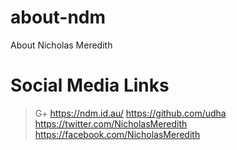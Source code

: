 # about-ndm
About Nicholas Meredith

# Social Media Links
> G+ https://ndm.id.au/
> https://github.com/udha
> https://twitter.com/NicholasMeredith
> https://facebook.com/NicholasMeredith
